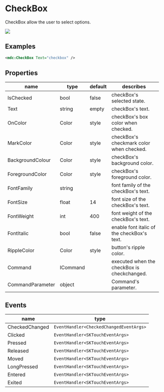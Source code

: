 # CheckBox

CheckBox allow the user to select options.

![](/assets/check-boxs.png)

## Examples

```xml
<mdc:CheckBox Text="checkbox" />
```





## Properties

| name             | type     | default | describes                                   |
| ---------------- | -------- | ------- | ------------------------------------------- |
| IsChecked        | bool     | false   | checkBox's selected state.                  |
| Text             | string   | empty   | checkBox's text.                            |
| OnColor          | Color    | style   | checkBox's box color when checked.          |
| MarkColor        | Color    | style   | checkBox's checkmark color when checked.    |
| BackgroundColour | Color    | style   | checkBox's background color.                |
| ForegroundColor  | Color    | style   | checkBox's foreground color.                |
| FontFamily       | string   |         | font family of the checkBox's text.         |
| FontSize         | float    | 14      | font size of the checkBox's text.           |
| FontWeight       | int      | 400     | font weight of the checkBox's text.         |
| FontItalic       | bool     | false   | enable font italic of the checkBox's text.  |
| RippleColor      | Color    | style   | button's ripple color.                      |
| Command          | ICommand |         | executed when the checkBox is checkchanged. |
| CommandParameter | object   |         | Command's parameter.                        |



## Events

| name           | type                                    |
| -------------- | --------------------------------------- |
| CheckedChanged | `EventHandler<CheckedChangedEventArgs>` |
| Clicked        | `EventHandler<SKTouchEventArgs>`        |
| Pressed        | `EventHandler<SKTouchEventArgs>`        |
| Released       | `EventHandler<SKTouchEventArgs>`        |
| Moved          | `EventHandler<SKTouchEventArgs>`        |
| LongPressed    | `EventHandler<SKTouchEventArgs>`        |
| Entered        | `EventHandler<SKTouchEventArgs>`        |
| Exited         | `EventHandler<SKTouchEventArgs>`        |
